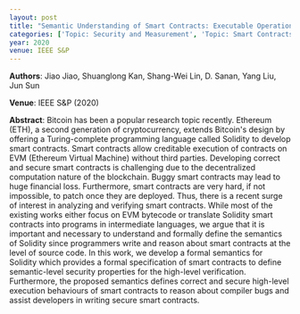 ```yaml
---
layout: post
title: "Semantic Understanding of Smart Contracts: Executable Operational Semantics of Solidity"
categories: ['Topic: Security and Measurement', 'Topic: Smart Contracts', '2020', 'Venue: IEEE S&P']
year: 2020
venue: IEEE S&P
---
```

**Authors**: Jiao Jiao, Shuanglong Kan, Shang-Wei Lin, D. Sanan, Yang Liu, Jun Sun

**Venue**: IEEE S&P (2020)

**Abstract**: Bitcoin has been a popular research topic recently. Ethereum (ETH), a second generation of cryptocurrency, extends Bitcoin's design by offering a Turing-complete programming language called Solidity to develop smart contracts. Smart contracts allow creditable execution of contracts on EVM (Ethereum Virtual Machine) without third parties. Developing correct and secure smart contracts is challenging due to the decentralized computation nature of the blockchain. Buggy smart contracts may lead to huge financial loss. Furthermore, smart contracts are very hard, if not impossible, to patch once they are deployed. Thus, there is a recent surge of interest in analyzing and verifying smart contracts. While most of the existing works either focus on EVM bytecode or translate Solidity smart contracts into programs in intermediate languages, we argue that it is important and necessary to understand and formally define the semantics of Solidity since programmers write and reason about smart contracts at the level of source code. In this work, we develop a formal semantics for Solidity which provides a formal specification of smart contracts to define semantic-level security properties for the high-level verification. Furthermore, the proposed semantics defines correct and secure high-level execution behaviours of smart contracts to reason about compiler bugs and assist developers in writing secure smart contracts.
